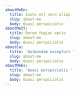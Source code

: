 ```yaml
---
aboutMeEn:
  title: Iusto est vero aliqu
  slug: about-me
  body: Quasi perspiciatis
aboutMeIt:
  title: Rerum fugiat optio
  slug: about-me
  body: Quasi perspiciatis
aboutCa:
  title: 'Quibusdam excepturi '
  slug: about-me
  body: Quasi perspiciatis
aboutMeEs:
  title: 'Quasi perspiciatis '
  slug: about-me
  body: Quasi perspiciatis
---
```

